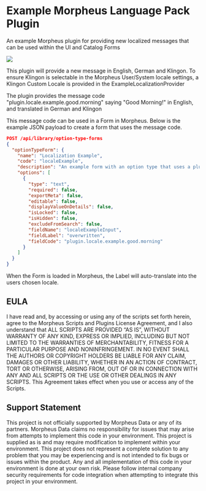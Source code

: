 # Example Morpheus Language Pack Plugin
An example Morpheus plugin for providing new localized messages that can be used within the UI and Catalog Forms

![](demo.gif)

This plugin will provide a new message in English, German and Klingon. To ensure Klingon is selectable in the Morpheus User/System locale settings, a Klingon Custom Locale is provided in the ExampleLocalizationProvider

The plugin provides the message code "plugin.locale.example.good.morning" saying "Good Morning!" in English, and translated in German and Klingon 

This message code can be used in a Form in Morpheus. Below is the example JSON payload to create a form that uses the message code.

```json
POST /api/library/option-type-forms
{
  "optionTypeForm": {
    "name": "Localization Example",
    "code": "localeExample",
    "description": "An example form with an option type that uses a plugin provided localized label",
    "options": [
      {
        "type": "text",
        "required": false,
        "exportMeta": false,
        "editable": false,
        "displayValueOnDetails": false,
        "isLocked": false,
        "isHidden": false,
        "excludeFromSearch": false,
        "fieldName": "localeExampleInput",
        "fieldLabel": "overwritten",
        "fieldCode": "plugin.locale.example.good.morning"
      }
    ]
  }
}
```

When the Form is loaded in Morpheus, the Label will auto-translate into the users chosen locale.

## EULA
I have read and, by accessing or using any of the scripts set forth herein, agree to the Morpheus Scripts and Plugins License Agreement, and I also understand that ALL SCRIPTS ARE PROVIDED “AS IS”, WITHOUT WARRANTY OF ANY KIND, EXPRESS OR IMPLIED, INCLUDING BUT NOT LIMITED TO THE WARRANTIES OF MERCHANTABILITY, FITNESS FOR A PARTICULAR PURPOSE AND NONINFRINGEMENT. IN NO EVENT SHALL THE AUTHORS OR COPYRIGHT HOLDERS BE LIABLE FOR ANY CLAIM, DAMAGES OR OTHER LIABILITY, WHETHER IN AN ACTION OF CONTRACT, TORT OR OTHERWISE, ARISING FROM, OUT OF OR IN CONNECTION WITH ANY AND ALL SCRIPTS OR THE USE OR OTHER DEALINGS IN ANY SCRIPTS. This Agreement takes effect when you use or access any of the Scripts.

## Support Statement
This project is not officially supported by Morpheus Data or any of its partners. Morpheus Data claims no responsibility for issues that may arise from attempts to implement this code in your environment. This project is supplied as is and may require modification to implement within your environment. This project does not represent a complete solution to any problem that you may be experiencing and is not intended to fix bugs or issues within the product. Any and all implementation of this code in your environment is done at your own risk. Please follow internal company security requirements for code integration when attempting to integrate this project in your environment.

